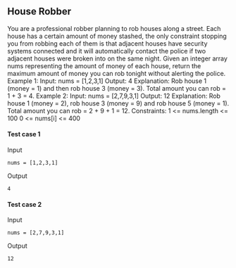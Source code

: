 
## House Robber
You are a professional robber planning to rob houses along a street. Each house has a certain amount of money stashed, the only constraint stopping you from robbing each of them is that adjacent houses have security systems connected and it will automatically contact the police if two adjacent houses were broken into on the same night. Given an integer array nums representing the amount of money of each house, return the maximum amount of money you can rob tonight without alerting the police. Example 1: Input: nums = [1,2,3,1] Output: 4 Explanation: Rob house 1 (money = 1) and then rob house 3 (money = 3). Total amount you can rob = 1 + 3 = 4. Example 2: Input: nums = [2,7,9,3,1] Output: 12 Explanation: Rob house 1 (money = 2), rob house 3 (money = 9) and rob house 5 (money = 1). Total amount you can rob = 2 + 9 + 1 = 12. Constraints: 1 &lt;= nums.length &lt;= 100 0 &lt;= nums[i] &lt;= 400

#### Test case 1

Input

```
nums = [1,2,3,1]
```

Output

```
4
```

#### Test case 2

Input

```
nums = [2,7,9,3,1]
```

Output

```
12
```
  